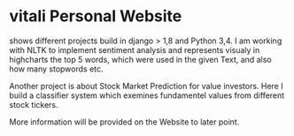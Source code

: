 # vitali Personal Website

shows different projects build in django > 1,8 and Python 3,4. I am working with NLTK to implement sentiment analysis
and represents visualy in highcharts the top 5 words, which were used in the given Text, and also how many stopwords etc. 

Another project is about Stock Market Prediction for value investors. Here I build a classifier system which exemines 
fundamentel values from different stock tickers.

More information will be provided on the Website to later point.
